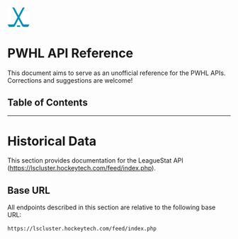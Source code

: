 <img src="/.logo.svg" alt="logo" width="50" class="center"/>

# PWHL API Reference
This document aims to serve as an unofficial reference for the PWHL APIs. Corrections and suggestions are welcome!

## Table of Contents

---

# Historical Data
This section provides documentation for the LeagueStat API (https://lscluster.hockeytech.com/feed/index.php).

## Base URL
All endpoints described in this section are relative to the following base URL:

```
https://lscluster.hockeytech.com/feed/index.php
```

